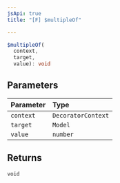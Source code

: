 ```yaml
---
jsApi: true
title: "[F] $multipleOf"

---
```

```ts
$multipleOf(
  context,
  target,
  value): void
```

## Parameters

| Parameter | Type |
| :------ | :------ |
| `context` | `DecoratorContext` |
| `target` | `Model` |
| `value` | `number` |

## Returns

`void`
